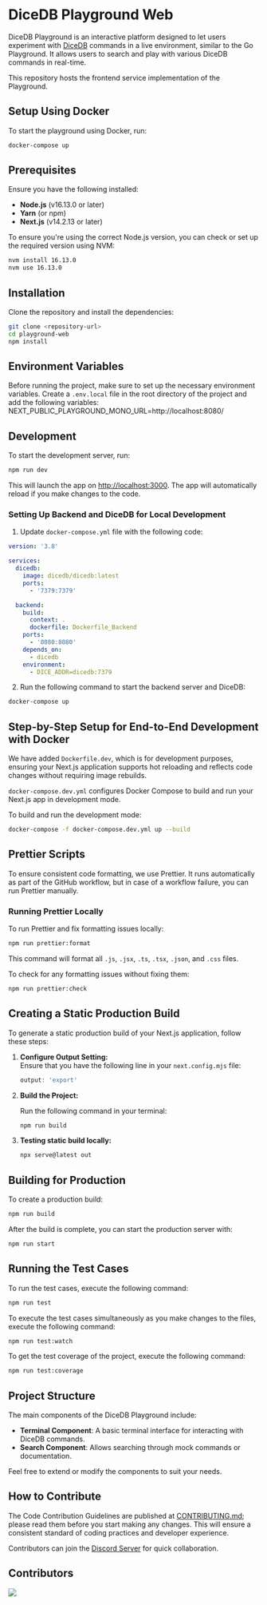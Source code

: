 # DiceDB Playground Web

DiceDB Playground is an interactive platform designed to let users experiment with [DiceDB](https://github.com/dicedb/dice/) commands in a live environment, similar to the Go Playground. It allows users to search and play with various DiceDB commands in real-time.

This repository hosts the frontend service implementation of the Playground.

## Setup Using Docker

To start the playground using Docker, run:

```bash
docker-compose up
```

## Prerequisites

Ensure you have the following installed:

- **Node.js** (v16.13.0 or later)
- **Yarn** (or npm)
- **Next.js** (v14.2.13 or later)

To ensure you're using the correct Node.js version, you can check or set up the required version using NVM:

```bash
nvm install 16.13.0
nvm use 16.13.0
```

## Installation

Clone the repository and install the dependencies:

```bash
git clone <repository-url>
cd playground-web
npm install
```

## Environment Variables

Before running the project, make sure to set up the necessary environment variables. Create a `.env.local` file in the root directory of the project and add the following variables:
NEXT_PUBLIC_PLAYGROUND_MONO_URL=http://localhost:8080/

## Development

To start the development server, run:

```bash
npm run dev
```

This will launch the app on [http://localhost:3000](http://localhost:3000). The app will automatically reload if you make changes to the code.

### Setting Up Backend and DiceDB for Local Development

1. Update `docker-compose.yml` file with the following code:

```yaml
version: '3.8'

services:
  dicedb:
    image: dicedb/dicedb:latest
    ports:
      - '7379:7379'

  backend:
    build:
      context: .
      dockerfile: Dockerfile_Backend
    ports:
      - '8080:8080'
    depends_on:
      - dicedb
    environment:
      - DICE_ADDR=dicedb:7379
```

2. Run the following command to start the backend server and DiceDB:

```bash
docker-compose up
```

## Step-by-Step Setup for End-to-End Development with Docker

We have added `Dockerfile.dev`, which is for development purposes, ensuring your Next.js application supports hot reloading and reflects code changes without requiring image rebuilds.

`docker-compose.dev.yml` configures Docker Compose to build and run your Next.js app in development mode.

To build and run the development mode:

```bash
docker-compose -f docker-compose.dev.yml up --build
```

## Prettier Scripts

To ensure consistent code formatting, we use Prettier. It runs automatically as part of the GitHub workflow, but in case of a workflow failure, you can run Prettier manually.

### Running Prettier Locally

To run Prettier and fix formatting issues locally:

```bash
npm run prettier:format
```

This command will format all `.js`, `.jsx`, `.ts`, `.tsx`, `.json`, and `.css` files.

To check for any formatting issues without fixing them:

```bash
npm run prettier:check
```

## Creating a Static Production Build

To generate a static production build of your Next.js application, follow these steps:

1. **Configure Output Setting:**  
   Ensure that you have the following line in your `next.config.mjs` file:

   ```javascript
   output: 'export'
   ```
2. **Build the Project:**

   Run the following command in your terminal:

   ```bash
   npm run build
   ```
3. **Testing static build locally:**
   ```bash
   npx serve@latest out
   ```

## Building for Production

To create a production build:

```bash
npm run build
```

After the build is complete, you can start the production server with:

```bash
npm run start
```

## Running the Test Cases

To run the test cases, execute the following command:

```bash
npm run test
```

To execute the test cases simultaneously as you make changes to the files, execute the following command:

```bash
npm run test:watch
```

To get the test coverage of the project, execute the following command:

```bash
npm run test:coverage
```

## Project Structure

The main components of the DiceDB Playground include:

- **Terminal Component**: A basic terminal interface for interacting with DiceDB commands.
- **Search Component**: Allows searching through mock commands or documentation.

Feel free to extend or modify the components to suit your needs.

## How to Contribute

The Code Contribution Guidelines are published at [CONTRIBUTING.md](CONTRIBUTING.md); please read them before you start making any changes. This will ensure a consistent standard of coding practices and developer experience.

Contributors can join the [Discord Server](https://discord.gg/6r8uXWtXh7) for quick collaboration.

## Contributors

<a href = "https://github.com/dicedb/dice/graphs/contributors">
  <img src = "https://contrib.rocks/image?repo=dicedb/dice"/>
</a>
